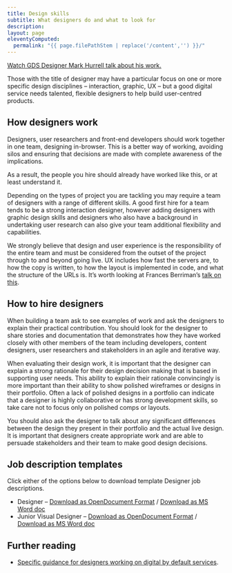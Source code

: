 ```yaml
---
title: Design skills
subtitle: What designers do and what to look for
description:
layout: page
eleventyComputed:
  permalink: "{{ page.filePathStem | replace('/content','') }}/"
---
```


[Watch GDS Designer Mark Hurrell talk about his work.](https://www.youtube.com/watch?v=d_Om02sbn_c)

Those with the title of designer may have a particular focus on one or more specific design disciplines – interaction, graphic, UX – but a good digital service needs talented, flexible designers to help build user-centred products.

## How designers work

Designers, user researchers and front-end developers should work together in one team, designing in-browser. This is a better way of working, avoiding silos and ensuring that decisions are made with complete awareness of the implications.

As a result, the people you hire should already have worked like this, or at least understand it.

Depending on the types of project you are tackling you may require a team of designers with a range of different skills. A good first hire for a team tends to be a strong interaction designer, however adding designers with graphic design skills and designers who also have a background in undertaking user research can also give your team additional flexibility and capabilities.

We strongly believe that design and user experience is the responsibility of the entire team and must be considered from the outset of the project through to and beyond going live. UX includes how fast the servers are, to how the copy is written, to how the layout is implemented in code, and what the structure of the URLs is. It’s worth looking at Frances Berriman’s [talk on this](http://fberriman.com/2012/06/14/designing-better-user-experiences-txjs-2012/).

## How to hire designers

When building a team ask to see examples of work and ask the designers to explain their practical contribution. You should look for the designer to share stories and documentation that demonstrates how they have worked closely with other members of the team including developers, content designers, user researchers and stakeholders in an agile and iterative way.

When evaluating their design work, it is important that the designer can explain a strong rationale for their design decision making that is based in supporting user needs. This ability to explain their rationale convincingly is more important than their ability to show polished wireframes or designs in their portfolio. Often a lack of polished designs in a portfolio can indicate that a designer is highly collaborative or has strong development skills, so take care not to focus only on polished comps or layouts.

You should also ask the designer to talk about any significant differences between the design they present in their portfolio and the actual live design. It is important that designers create appropriate work and are able to persuade stakeholders and their team to make good design decisions.

## Job description templates

Click either of the options below to download template Designer job descriptions.

- Designer – [Download as OpenDocument Format](/assets/content/version-1/guides/documents/DesignerJobDescription-generic.odt) / [Download as MS Word doc](/assets/content/version-1/guides/documents/DesignerJobDescription-generic.docx)
- Junior Visual Designer – [Download as OpenDocument Format](/assets/content/version-1/guides/documents/JuniorVisualDesigner-generic.odt) / [Download as MS Word doc](/assets/content/version-1/guides/documents/JuniorVisualDesigner-generic.docx)

## Further reading

- [Specific guidance for designers working on digital by default services](https://web.archive.org/web/20150610151324/https://www.gov.uk/service-manual/designers).
